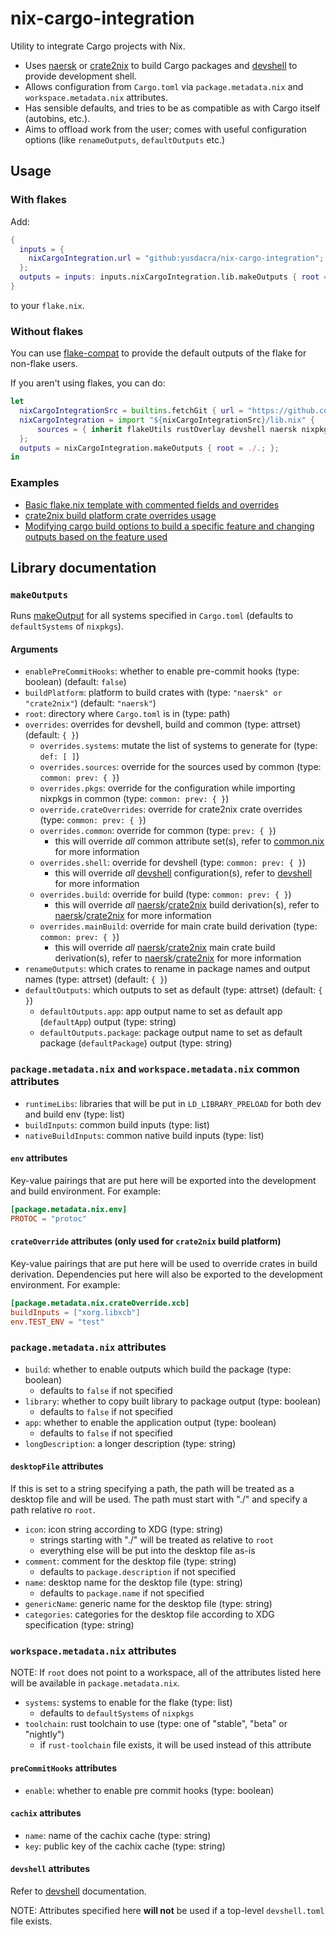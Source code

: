 # nix-cargo-integration

Utility to integrate Cargo projects with Nix.

- Uses [naersk] or [crate2nix] to build Cargo packages and [devshell] to provide development shell.
- Allows configuration from `Cargo.toml` via `package.metadata.nix` and `workspace.metadata.nix` attributes.
- Has sensible defaults, and tries to be as compatible as with Cargo itself (autobins, etc.).
- Aims to offload work from the user; comes with useful configuration options (like `renameOutputs`, `defaultOutputs` etc.)

## Usage

### With flakes

Add:
```nix
{
  inputs = {
    nixCargoIntegration.url = "github:yusdacra/nix-cargo-integration";
  };
  outputs = inputs: inputs.nixCargoIntegration.lib.makeOutputs { root = ./.; };
}
```
to your `flake.nix`.

### Without flakes

You can use [flake-compat] to provide the default outputs of the flake for non-flake users.

If you aren't using flakes, you can do:
```nix
let
  nixCargoIntegrationSrc = builtins.fetchGit { url = "https://github.com/yusdacra/nix-cargo-integration.git"; rev = <something>; sha256 = <something>; };
  nixCargoIntegration = import "${nixCargoIntegrationSrc}/lib.nix" {
      sources = { inherit flakeUtils rustOverlay devshell naersk nixpkgs crate2nix preCommitHooks; };
  };
  outputs = nixCargoIntegration.makeOutputs { root = ./.; };
in
```

### Examples

- [Basic flake.nix template with commented fields and overrides](./example_flake.nix)
- [crate2nix build platform crate overrides usage](https://gitlab.com/veloren/veloren/-/blob/master/flake.nix)
- [Modifying cargo build options to build a specific feature and changing outputs based on the feature used](https://github.com/yusdacra/bernbot/blob/master/flake.nix)

## Library documentation

### `makeOutputs`

Runs [makeOutput](#makeOutput) for all systems specified in `Cargo.toml` (defaults to `defaultSystems` of `nixpkgs`).

#### Arguments

- `enablePreCommitHooks`: whether to enable pre-commit hooks (type: boolean) (default: `false`)
- `buildPlatform`: platform to build crates with (type: `"naersk" or "crate2nix"`) (default: `"naersk"`)
- `root`: directory where `Cargo.toml` is in (type: path)
- `overrides`: overrides for devshell, build and common (type: attrset) (default: `{ }`)
    - `overrides.systems`: mutate the list of systems to generate for (type: `def: [ ]`)
    - `overrides.sources`: override for the sources used by common (type: `common: prev: { }`)
    - `overrides.pkgs`: override for the configuration while importing nixpkgs in common (type: `common: prev: { }`)
    - `override.crateOverrides`: override for crate2nix crate overrides (type: `common: prev: { }`)
    - `overrides.common`: override for common (type: `prev: { }`)
        - this will override *all* common attribute set(s), refer to [common.nix](./common.nix) for more information
    - `overrides.shell`: override for devshell (type: `common: prev: { }`)
        - this will override *all* [devshell] configuration(s), refer to [devshell] for more information
    - `overrides.build`: override for build (type: `common: prev: { }`)
        - this will override *all* [naersk]/[crate2nix] build derivation(s), refer to [naersk]/[crate2nix] for more information
    - `overrides.mainBuild`: override for main crate build derivation (type: `common: prev: { }`)
        - this will override *all* [naersk]/[crate2nix] main crate build derivation(s), refer to [naersk]/[crate2nix] for more information
- `renameOutputs`: which crates to rename in package names and output names (type: attrset) (default: `{ }`)
- `defaultOutputs`: which outputs to set as default (type: attrset) (default: `{ }`)
    - `defaultOutputs.app`: app output name to set as default app (`defaultApp`) output (type: string)
    - `defaultOutputs.package`: package output name to set as default package (`defaultPackage`) output (type: string)

### `package.metadata.nix` and `workspace.metadata.nix` common attributes

- `runtimeLibs`: libraries that will be put in `LD_LIBRARY_PRELOAD` for both dev and build env (type: list)
- `buildInputs`: common build inputs (type: list)
- `nativeBuildInputs`: common native build inputs (type: list)

#### `env` attributes

Key-value pairings that are put here will be exported into the development and build environment.
For example:
```toml
[package.metadata.nix.env]
PROTOC = "protoc"
```

#### `crateOverride` attributes (only used for `crate2nix` build platform)

Key-value pairings that are put here will be used to override crates in build derivation.
Dependencies put here will also be exported to the development environment.
For example:
```toml
[package.metadata.nix.crateOverride.xcb]
buildInputs = ["xorg.libxcb"]
env.TEST_ENV = "test"
```

### `package.metadata.nix` attributes

- `build`: whether to enable outputs which build the package (type: boolean)
    - defaults to `false` if not specified
- `library`: whether to copy built library to package output (type: boolean)
    - defaults to `false` if not specified
- `app`: whether to enable the application output (type: boolean)
    - defaults to `false` if not specified
- `longDescription`: a longer description (type: string)

#### `desktopFile` attributes

If this is set to a string specifying a path, the path will be treated as a desktop file and will be used.
The path must start with "./" and specify a path relative ro `root`. 

- `icon`: icon string according to XDG (type: string)
    - strings starting with "./" will be treated as relative to `root`
    - everything else will be put into the desktop file as-is
- `comment`: comment for the desktop file (type: string)
    - defaults to `package.description` if not specified
- `name`: desktop name for the desktop file (type: string)
    - defaults to `package.name` if not specified
- `genericName`: generic name for the desktop file (type: string)
- `categories`: categories for the desktop file according to XDG specification (type: string)

### `workspace.metadata.nix` attributes

NOTE: If `root` does not point to a workspace, all of the attributes listed here
will be available in `package.metadata.nix`.

- `systems`: systems to enable for the flake (type: list)
    - defaults to `defaultSystems` of `nixpkgs`
- `toolchain`: rust toolchain to use (type: one of "stable", "beta" or "nightly")
    - if `rust-toolchain` file exists, it will be used instead of this attribute

#### `preCommitHooks` attributes

- `enable`: whether to enable pre commit hooks (type: boolean)

#### `cachix` attributes

- `name`: name of the cachix cache (type: string)
- `key`: public key of the cachix cache (type: string)

#### `devshell` attributes

Refer to [devshell] documentation.

NOTE: Attributes specified here **will not** be used if a top-level `devshell.toml` file exists.

[devshell]: https://github.com/numtide/devshell "devshell"
[naersk]: https://github.com/nmattia/naersk "naersk"
[crate2nix]: https://github.com/kolloch/crate2nix "crate2nix"
[flake-compat]: https://github.com/edolstra/flake-compat "flake-compat"
